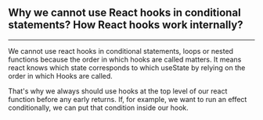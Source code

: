 ## Why we cannot use React hooks in conditional statements? How React hooks work internally?

---

We cannot use react hooks in conditional statements, loops or nested functions because the order in which hooks are called matters. It means react knows which state corresponds to which useState by relying on the order in which Hooks are called.

That's why we always should use hooks at the top level of our react function before any early returns. If, for example, we want to run an effect conditionally, we can put that condition inside our hook.

